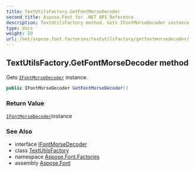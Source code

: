 ```yaml
---
title: TextUtilsFactory.GetFontMorseDecoder
second_title: Aspose.Font for .NET API Reference
description: TextUtilsFactory method. Gets IFontMorseDecoder instance
type: docs
weight: 20
url: /net/aspose.font.factories/textutilsfactory/getfontmorsedecoder/
---
```

## TextUtilsFactory.GetFontMorseDecoder method

Gets [`IFontMorseDecoder`](../../../aspose.font.textutils/ifontmorsedecoder/) instance.

```csharp
public IFontMorseDecoder GetFontMorseDecoder()
```

### Return Value

[`IFontMorseDecoder`](../../../aspose.font.textutils/ifontmorsedecoder/)instance

### See Also

* interface [IFontMorseDecoder](../../../aspose.font.textutils/ifontmorsedecoder/)
* class [TextUtilsFactory](../)
* namespace [Aspose.Font.Factories](../../../aspose.font.factories/)
* assembly [Aspose.Font](../../../)


